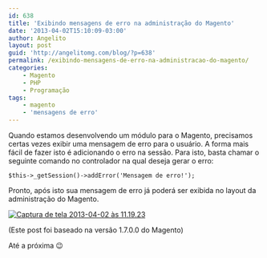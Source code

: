 ```yaml
---
id: 638
title: 'Exibindo mensagens de erro na administração do Magento'
date: '2013-04-02T15:10:09-03:00'
author: Angelito
layout: post
guid: 'http://angelitomg.com/blog/?p=638'
permalink: /exibindo-mensagens-de-erro-na-administracao-do-magento/
categories:
    - Magento
    - PHP
    - Programação
tags:
    - magento
    - 'mensagens de erro'
---
```


Quando estamos desenvolvendo um módulo para o Magento, precisamos certas vezes exibir uma mensagem de erro para o usuário. A forma mais fácil de fazer isto é adicionando o erro na sessão. Para isto, basta chamar o seguinte comando no controlador na qual deseja gerar o erro:

`$this->_getSession()->addError('Mensagem de erro!');`

Pronto, após isto sua mensagem de erro já poderá ser exibida no layout da administração do Magento.

[![Captura de tela 2013-04-02 às 11.19.23](http://angelitomg.com/blog/wp-content/uploads/2013/04/Captura-de-tela-2013-04-02-às-11.19.23.png)](http://angelitomg.com/blog/wp-content/uploads/2013/04/Captura-de-tela-2013-04-02-às-11.19.23.png)

(Este post foi baseado na versão 1.7.0.0 do Magento)

Até a próxima 😉